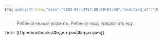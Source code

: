```yaml
---
{"dg-publish":true,"date":"2022-05-14T17:08:00+03:00","modified_at":"2022-05-29T14:07:40+03:00","title":"Ребёнку надо предлагать еду","alias":"Ребёнку надо предлагать еду","dg-path":"/quotes/202205141708.md","permalink":"/quotes/202205141708/","dgPassFrontmatter":true}
---
```



> Ребёнка нельзя кормить. Ребёнку надо предлагать еду. 

Link:: [[Openbox/books/Федиатрия\|Федиатрия]]

